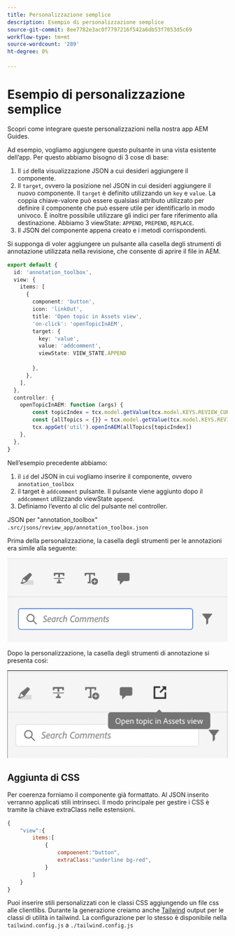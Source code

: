 ```yaml
---
title: Personalizzazione semplice
description: Esempio di personalizzazione semplice
source-git-commit: 8ee7782e3ac0f7797216f542a6db53f7053d5c69
workflow-type: tm+mt
source-wordcount: '289'
ht-degree: 0%

---
```



# Esempio di personalizzazione semplice

Scopri come integrare queste personalizzazioni nella nostra app AEM Guides.

Ad esempio, vogliamo aggiungere questo pulsante in una vista esistente dell’app.
Per questo abbiamo bisogno di 3 cose di base:

1. Il `id` della visualizzazione JSON a cui desideri aggiungere il componente.
2. Il `target`, ovvero la posizione nel JSON in cui desideri aggiungere il nuovo componente. Il `target` è definito utilizzando un `key` e `value`. La coppia chiave-valore può essere qualsiasi attributo utilizzato per definire il componente che può essere utile per identificarlo in modo univoco.
È inoltre possibile utilizzare gli indici per fare riferimento alla destinazione.
Abbiamo 3 viewState:  `APPEND`, `PREPEND`, `REPLACE`.
3. Il JSON del componente appena creato e i metodi corrispondenti.

Si supponga di voler aggiungere un pulsante alla casella degli strumenti di annotazione utilizzata nella revisione, che consente di aprire il file in AEM.

```typescript
export default {
  id: 'annotation_toolbox', 
  view: {
    items: [
      {
        component: 'button',
        icon: 'linkOut',
        title: 'Open topic in Assets view',
        'on-click': 'openTopicInAEM',
        target: {
          key: 'value',
          value: 'addcomment',
          viewState: VIEW_STATE.APPEND

        },
      },
    ],
  },
  controller: {
    openTopicInAEM: function (args) {
        const topicIndex = tcx.model.getValue(tcx.model.KEYS.REVIEW_CURR_TOPIC)
        const {allTopics = {}} = tcx.model.getValue(tcx.model.KEYS.REVIEW_DATA) || {}
        tcx.appGet('util').openInAEM(allTopics[topicIndex])
    },
  },
}
```

Nell’esempio precedente abbiamo:

1. il `id` del JSON in cui vogliamo inserire il componente, ovvero `annotation_toolbox`
2. il target è `addcomment` pulsante. Il pulsante viene aggiunto dopo il `addcomment` utilizzando viewState `append`.
3. Definiamo l’evento al clic del pulsante nel controller.

JSON per &quot;annotation_toolbox&quot;  `.src/jsons/review_app/annotation_toolbox.json`

Prima della personalizzazione, la casella degli strumenti per le annotazioni era simile alla seguente:

![annotation-toolbox](imgs/annotation_toolbox.png "Casella degli strumenti Annotazione")

Dopo la personalizzazione, la casella degli strumenti di annotazione si presenta così:

![custom-annotation-toolbox](imgs/customised_annotation_toolbox.png "Casella degli strumenti per annotazioni personalizzata")

## Aggiunta di CSS

Per coerenza forniamo il componente già formattato. Al JSON inserito verranno applicati stili intrinseci. Il modo principale per gestire i CSS è tramite la chiave extraClass nelle estensioni.

```js
{    
    "view":{
        items:[
            {
                compoenent:"button",
                extraClass:"underline bg-red",
            }
        ]
    }
}
```

Puoi inserire stili personalizzati con le classi CSS aggiungendo un file css alle clientlibs. Durante la generazione creiamo anche [Tailwind](https://tailwindcss.com/docs/utility-first) output per le classi di utilità in tailwind. La configurazione per lo stesso è disponibile nella `tailwind.config.js` a `./tailwind.config.js`
